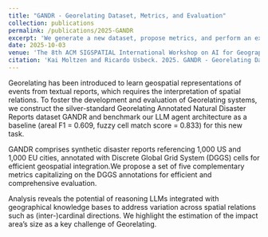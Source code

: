 ```yaml
---
title: "GANDR - Georelating Dataset, Metrics, and Evaluation"
collection: publications
permalink: /publications/2025-GANDR
excerpt: 'We generate a new dataset, propose metrics, and perform an extensive evaluation for the novel Georelating task.'
date: 2025-10-03
venue: 'The 8th ACM SIGSPATIAL International Workshop on AI for Geographic Knowledge Discovery (GeoAI ’25)'
citation: 'Kai Moltzen and Ricardo Usbeck. 2025. GANDR - Georelating Dataset, Metrics, and Evaluation. In The 8th ACM SIGSPATIAL International Workshop on AI for Geographic Knowledge Discovery (GeoAI ’25), November 3–6, 2025, Minneapolis, MN, USA. ACM, New York, NY, USA, 11 pages. https://doi.org/ 10.1145/3764912.3770819'
---
```

Georelating has been introduced to learn geospatial representations of events from textual reports, which requires the interpretation  of spatial relations. To foster the development and evaluation of Georelating systems, we construct the silver-standard Georelating
Annotated Natural Disaster Reports dataset GANDR and benchmark our LLM agent architecture as a baseline (areal F1 = 0.609, fuzzy cell match score = 0.833) for this new task.

GANDR comprises synthetic disaster reports referencing 1,000 US and 1,000 EU cities, annotated with Discrete Global Grid System (DGGS) cells for efficient geospatial integration.We propose a set of
five complementary metrics capitalizing on the DGGS annotations for efficient and comprehensive evaluation.

Analysis reveals the potential of reasoning LLMs integrated with  geographical knowledge bases to address variation across spatial  relations such as (inter-)cardinal directions. We highlight the estimation  of the impact area’s size as a key challenge of Georelating.